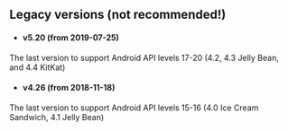##  Legacy versions (not recommended!)

 - #### v5.20 (from 2019-07-25)

The last version to support Android API levels 17-20 (4.2, 4.3 Jelly Bean, and 4.4 KitKat)

 - #### v4.26 (from 2018-11-18)

The last version to support Android API levels 15-16 (4.0 Ice Cream Sandwich, 4.1 Jelly Bean)

